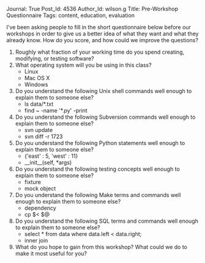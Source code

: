 Journal: True
Post_Id: 4536
Author_Id: wilson.g
Title: Pre-Workshop Questionnaire
Tags: content, education, evaluation

<p>I've been asking people to fill in the short questionnaire below before our workshops in order to give us a better idea of what they want and what they already know.  How do you score, and how could we improve the questions?</p>
<ol>
<li>Roughly what fraction of your working time do you spend creating, modifying, or testing software?</li>
<li>What operating system will you be using in this class?
<ul>
<li>Linux</li>
<li>Mac OS X</li>
<li>Windows</li>
</ul>
</li>
<li>Do you understand the following Unix shell commands well enough to explain them to someone else?
<ul>
<li>ls data/*.txt</li>
<li>find ~ -name '*.py' -print</li>
</ul>
</li>
<li>Do you understand the following Subversion commands well enough to explain them to someone else?
<ul>
<li>svn update</li>
<li>svn diff -r 1723</li>
</ul>
</li>
<li>Do you understand the following Python statements well enough to explain them to someone else?
<ul>
<li>{'east' : 5, 'west' : 11}</li>
<li>__init__(self, *args)</li>
</ul>
</li>
<li>Do you understand the following testing concepts well enough to explain them to someone else?
<ul>
<li>fixture</li>
<li>mock object</li>
</ul>
</li>
<li>Do you understand the following Make terms and commands well enough to explain them to someone else?
<ul>
<li>dependency</li>
<li>cp $&lt; $@</li>
</ul>
</li>
<li>Do you understand the following SQL terms and commands well enough to explain them to someone else?
<ul>
<li>select * from data where data.left &lt; data.right;</li>
<li>inner join</li>
</ul>
</li>
<li>What do you hope to gain from this workshop? What could we do to make it most useful for you?</li>
</ol>
